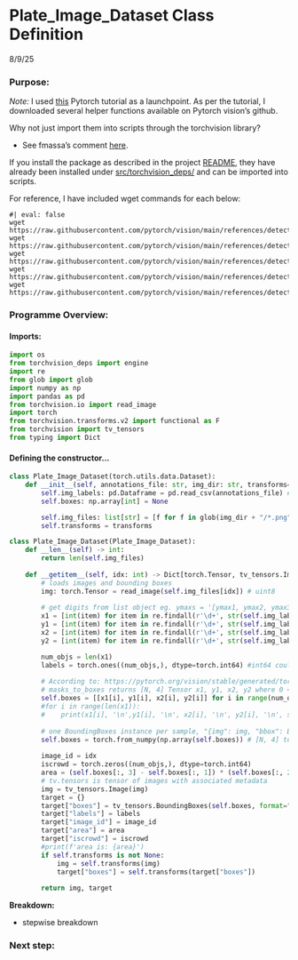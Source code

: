 # Plate_Image_Dataset Class Definition

8/9/25

### Purpose:

*Note:* I used
[this](https://pytorch.org/tutorials/intermediate/torchvision_tutorial.html)
Pytorch tutorial as a launchpoint. As per the tutorial, I downloaded
several helper functions available on Pytorch vision’s github.  

Why not just import them into scripts through the torchvision library?  
- See fmassa’s comment
[here](https://github.com/pytorch/vision/issues/2254).

If you install the package as described in the project
[README](../../README.md), they have already been installed under
[src/torchvision_deps/](../../src/torchvision_deps/) and can be imported
into scripts.  

For reference, I have included wget commands for each below:

``` {bash}
#| eval: false
wget https://raw.githubusercontent.com/pytorch/vision/main/references/detection/engine.py 
wget https://raw.githubusercontent.com/pytorch/vision/main/references/detection/utils.py
wget https://raw.githubusercontent.com/pytorch/vision/main/references/detection/coco_utils.py
wget https://raw.githubusercontent.com/pytorch/vision/main/references/detection/coco_eval.py
wget https://raw.githubusercontent.com/pytorch/vision/main/references/detection/transforms.py
```

### Programme Overview:

#### Imports:

``` python
import os
from torchvision_deps import engine
import re
from glob import glob
import numpy as np
import pandas as pd
from torchvision.io import read_image
import torch
from torchvision.transforms.v2 import functional as F
from torchvision import tv_tensors
from typing import Dict
```

#### Defining the constructor…

``` python
class Plate_Image_Dataset(torch.utils.data.Dataset):
    def __init__(self, annotations_file: str, img_dir: str, transforms=None):
        self.img_labels: pd.Dataframe = pd.read_csv(annotations_file) # bounding box vertices' coordinates
        self.boxes: np.array[int] = None

        self.img_files: list[str] = [f for f in glob(img_dir + "/*.png")]
        self.transforms = transforms
```

``` python
class Plate_Image_Dataset(Plate_Image_Dataset):
    def __len__(self) -> int:
        return len(self.img_files)
    
    def __getitem__(self, idx: int) -> Dict[torch.Tensor, tv_tensors.Image]: 
        # loads images and bounding boxes
        img: torch.Tensor = read_image(self.img_files[idx]) # uint8
        
        # get digits from list object eg. ymaxs = '[ymax1, ymax2, ymax3]' returned from pd.DataFrame I KNOW IT'S HORRIBLE, IT'S THE ONLY WORKAROUND I FOUND WORKED :' (
        x1 = [int(item) for item in re.findall(r'\d+', str(self.img_labels['xmins'][idx]))] #https://docs.python.org/3/library/re.html
        y1 = [int(item) for item in re.findall(r'\d+', str(self.img_labels['ymins'][idx]))]
        x2 = [int(item) for item in re.findall(r'\d+', str(self.img_labels['xmaxs'][idx]))]
        y2 = [int(item) for item in re.findall(r'\d+', str(self.img_labels['ymaxs'][idx]))]

        num_objs = len(x1)
        labels = torch.ones((num_objs,), dtype=torch.int64) #int64 could be overkill, int8 since only one label, maybe downstream methods expect type   int64 so using for now as specified here: https://pytorch.org/tutorials/intermediate/torchvision_tutorial.html
        
        # According to: https://pytorch.org/vision/stable/generated/torchvision.ops.masks_to_boxes.html#torchvision.ops.masks_to_boxes
        # masks_to_boxes returns [N, 4] Tensor x1, y1, x2, y2 where 0 <= x1 < x2 same for y1 and y2 [row = boxes, columns: x1y1x2y2]
        self.boxes = [[x1[i], y1[i], x2[i], y2[i]] for i in range(num_objs)]
        #for i in range(len(x1)):
        #    print(x1[i], '\n',y1[i], '\n', x2[i], '\n', y2[i], '\n', self.boxes)
       
        # one BoundingBoxes instance per sample, "{img": img, "bbox": BoundingBoxes(...)}" where BoundingBoxes contains all the bounding box vertices associated with that image in the form x1, y1,x2, y2
        self.boxes = torch.from_numpy(np.array(self.boxes)) # [N, 4] tensor, m x n matrix , Rows by cols
        
        image_id = idx
        iscrowd = torch.zeros((num_objs,), dtype=torch.int64)
        area = (self.boxes[:, 3] - self.boxes[:, 1]) * (self.boxes[:, 2] - self.boxes[:, 0]) 
        # tv.tensors is tensor of images with associated metadata
        img = tv_tensors.Image(img)
        target = {}
        target["boxes"] = tv_tensors.BoundingBoxes(self.boxes, format="XYXY", canvas_size=F.get_size(img))
        target["labels"] = labels
        target["image_id"] = image_id
        target["area"] = area
        target["iscrowd"] = iscrowd
        #print(f'area is: {area}')
        if self.transforms is not None:
            img = self.transforms(img)
            target["boxes"] = self.transforms(target["boxes"])
        
        return img, target
```

**Breakdown:**  
- stepwise breakdown  

### Next step:

